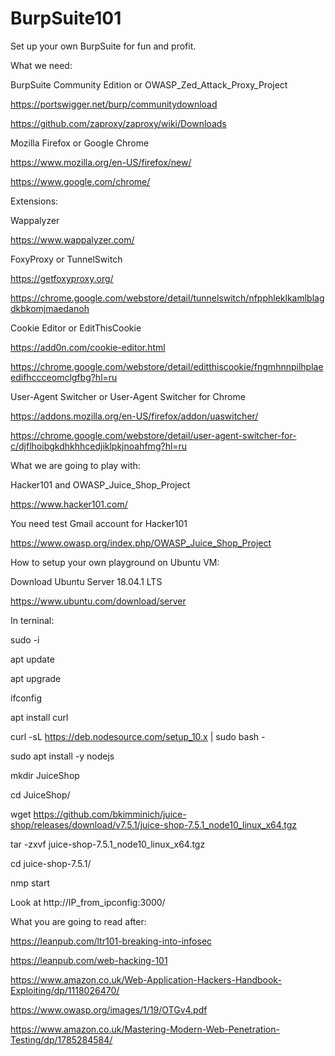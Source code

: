 # BurpSuite101

Set up your own BurpSuite for fun and profit.

What we need:

BurpSuite Community Edition or OWASP_Zed_Attack_Proxy_Project

https://portswigger.net/burp/communitydownload

https://github.com/zaproxy/zaproxy/wiki/Downloads

Mozilla Firefox or Google Chrome

https://www.mozilla.org/en-US/firefox/new/ 

https://www.google.com/chrome/

Extensions:

Wappalyzer  

https://www.wappalyzer.com/

FoxyProxy or TunnelSwitch

https://getfoxyproxy.org/

https://chrome.google.com/webstore/detail/tunnelswitch/nfpphleklkamlblagdkbkomjmaedanoh

Cookie Editor or EditThisCookie

https://add0n.com/cookie-editor.html

https://chrome.google.com/webstore/detail/editthiscookie/fngmhnnpilhplaeedifhccceomclgfbg?hl=ru

User-Agent Switcher or User-Agent Switcher for Chrome

https://addons.mozilla.org/en-US/firefox/addon/uaswitcher/

https://chrome.google.com/webstore/detail/user-agent-switcher-for-c/djflhoibgkdhkhhcedjiklpkjnoahfmg?hl=ru

What we are going to play with:

Hacker101 and OWASP_Juice_Shop_Project

https://www.hacker101.com/

You need test Gmail account for Hacker101  

https://www.owasp.org/index.php/OWASP_Juice_Shop_Project

How to setup your own playground on Ubuntu VM:

Download Ubuntu Server 18.04.1 LTS

https://www.ubuntu.com/download/server

In terninal:

sudo -i

apt update

apt upgrade

ifconfig

apt install curl

curl -sL https://deb.nodesource.com/setup_10.x | sudo bash -

sudo apt install -y nodejs

mkdir JuiceShop

cd JuiceShop/

wget https://github.com/bkimminich/juice-shop/releases/download/v7.5.1/juice-shop-7.5.1_node10_linux_x64.tgz

tar -zxvf juice-shop-7.5.1_node10_linux_x64.tgz

cd juice-shop-7.5.1/

nmp start

Look at http://IP_from_ipconfig:3000/

What you are going to read after:

https://leanpub.com/ltr101-breaking-into-infosec

https://leanpub.com/web-hacking-101

https://www.amazon.co.uk/Web-Application-Hackers-Handbook-Exploiting/dp/1118026470/

https://www.owasp.org/images/1/19/OTGv4.pdf

https://www.amazon.co.uk/Mastering-Modern-Web-Penetration-Testing/dp/1785284584/



